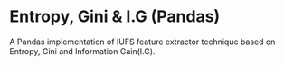 # Entropy, Gini & I.G (Pandas)
A Pandas implementation of IUFS feature extractor technique based on Entropy, Gini and Information Gain(I.G).
